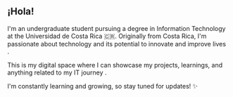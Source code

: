 ##  ¡Hola!   

I'm an undergraduate student pursuing a degree in Information Technology at the Universidad de Costa Rica 🇨🇷.  Originally from Costa Rica, I'm passionate about technology and its potential to innovate and improve lives .

This is my digital space where I can showcase my projects, learnings, and anything related to my IT journey .

I'm constantly learning and growing, so stay tuned for updates!  ✨
